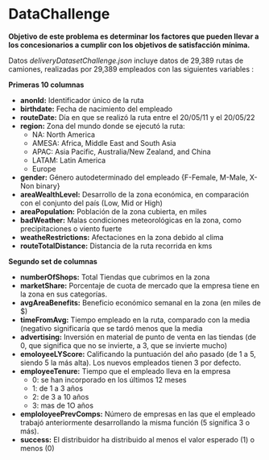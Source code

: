 # DataChallenge

**Objetivo de este problema es determinar los factores que pueden llevar a los concesionarios a cumplir con los objetivos de satisfacción mínima.**

Datos *deIiveryDatasetChaIlenge.json* incluye datos de 29,389 rutas de camiones, realizadas por 29,389 empleados con las siguientes variables : 

**Primeras 10 columnas**

- **anonId:** Identificador único de la ruta
- **birthdate:** Fecha de nacimiento del empleado
- **routeDate:** Día en que se realizó la ruta entre el 20/05/11 y el 20/05/22
- **region:** Zona del mundo donde se ejecutó la ruta:
    - NA: North America
    - AMESA: Africa, Middle East and South Asia
    - APAC: Asia Pacific, Australia/New Zealand, and China 
    - LATAM: Latin America
    - Europe
- **gender:** Género autodeterminado del empleado {F-Female, M-Male, X-Non binary}
- **areaWealthLevel:** Desarrollo de la zona económica, en comparación con el conjunto del país (Low, Mid or High)
- **areaPopulation:** Población de la zona cubierta, en miles
- **badWeather:** Malas condiciones meteorológicas en la zona, como precipitaciones o viento fuerte
- **weatheRestrictions:** Afectaciones en la zona debido al clima
- **routeTotalDistance:** Distancia de la ruta recorrida en kms

**Segundo set de columnas**

- **numberOfShops:** Total Tiendas que cubrimos en la zona
- **marketShare:** Porcentaje de cuota de mercado que la empresa tiene en la zona en sus categorías.
- **avgAreaBenefits:** Beneficio económico semanal en la zona (en miles de $)
- **timeFromAvg:** Tiempo empleado en la ruta, comparado con la media (negativo significaría que se tardó menos que la media
- **advertising:** Inversión en material de punto de venta en las tiendas (de 0, que significa que no se invierte, a 3, que se invierte mucho)
- **emoloyeeLYScore:** Calificando la puntuación del año pasado (de 1 a 5, siendo 5 la más alta). Los nuevos empleados tienen 3 por defecto.
- **employeeTenure:** Tiempo que el empleado lleva en la empresa
  - 0: se han incorporado en los últimos 12 meses 
  - 1: de 1 a 3 años
  - 2: de 3 a 10 años
  - 3: mas de 1O años
- **emploIoyeePrevComps:** Número de empresas en las que el empleado trabajó anteriormente desarrollando la misma función (5 significa 3 o más).
- **success:** El distribuidor ha distribuido al menos el valor esperado (1) o menos (0)
